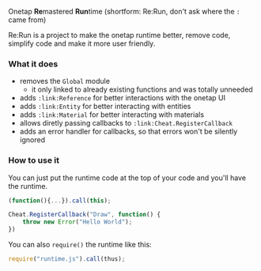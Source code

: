 
Onetap **Re**mastered **Run**time (shortform: Re:Run, don't ask where the `:` came from)

Re:Run is a project to make the onetap runtime better, remove code, simplify code and make it more user friendly.

### What it does

- removes the `Global` module
  - it only linked to already existing functions and was totally unneeded
- adds `:link:Reference` for better interactions with the onetap UI
- adds `:link:Entity` for better interacting with entities
- adds `:link:Material` for better interacting with materials
- allows diretly passing callbacks to `:link:Cheat.RegisterCallback`
- adds an error handler for callbacks, so that errors won't be silently ignored

### How to use it

You can just put the runtime code at the top of your code and you'll have the runtime.

```js
(function(){...}).call(this);

Cheat.RegisterCallback("Draw", function() {
    throw new Error("Hello World");
})
```


You can also `require()` the runtime like this:

```js
require("runtime.js").call(thus);
```
